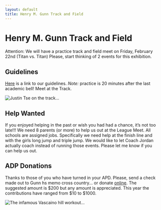 ```yaml
---
layout: default
title: Henry M. Gunn Track and Field
---
```

# Henry M. Gunn Track and Field
Attention: We will have a practice track and field meet on Friday, February 22nd (Titan vs. Titan) Please, start thinking of 2 events for this exhibition.

## Guidelines
[Here](https://docs.google.com/document/d/1Rqyc4iRkLC0l9c7ZRAWiVWsyy0QSdClvjcTkfdklFHU/edit?usp=sharing) is a link to our guidelines. *Note:* practice is 20 minutes after the last academic bell! Meet at the Track.

<div style="max-width: 900px" >
<img src="http://nicholaschiang.github.io/gunn-sports-website/images/justin-on-track.jpg" alt="Justin Tse on the track..." style="max-width:100%">
</div>

## Help Wanted
If you enjoyed helping in the past or wish you had had a chance, it’s not too late!!!  We need 8 parents (or more) to help us out at the League Meet. All schools are assigned jobs. Specifically we need help at the finish line and with the girls long jump and triple jump.  We would like to let Coach Jordan actually coach instead of running those events.  Please let me know if you can help us out.

## ADP Donations
Thanks to those of you who have turned in your APD.  Please, send a check made out to Gunn hs memo cross country... or donate [online](http://gunnboosters.corecommerce.com/scholarship-additional-and-team-donations.html). The suggested amount is $200 but any amount is appreciated. This year the contributions have ranged from $10 to $1000.

<div style="max-width: 900px" >
<img src="http://nicholaschiang.github.io/gunn-sports-website/images/vascaino.jpg" alt="The infamous Vascaino hill workout..." style="max-width:100%">
</div>
